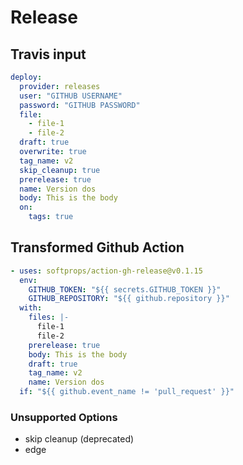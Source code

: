 # Release

## Travis input

```yaml
deploy:
  provider: releases
  user: "GITHUB USERNAME"
  password: "GITHUB PASSWORD"
  file:
    - file-1
    - file-2
  draft: true
  overwrite: true
  tag_name: v2
  skip_cleanup: true
  prerelease: true
  name: Version dos
  body: This is the body
  on:
    tags: true
```

## Transformed Github Action

```yaml
- uses: softprops/action-gh-release@v0.1.15
  env:
    GITHUB_TOKEN: "${{ secrets.GITHUB_TOKEN }}"
    GITHUB_REPOSITORY: "${{ github.repository }}"
  with:
    files: |-
      file-1
      file-2
    prerelease: true
    body: This is the body
    draft: true
    tag_name: v2
    name: Version dos
  if: "${{ github.event_name != 'pull_request' }}"
```

### Unsupported Options

- skip cleanup (deprecated)
- edge
